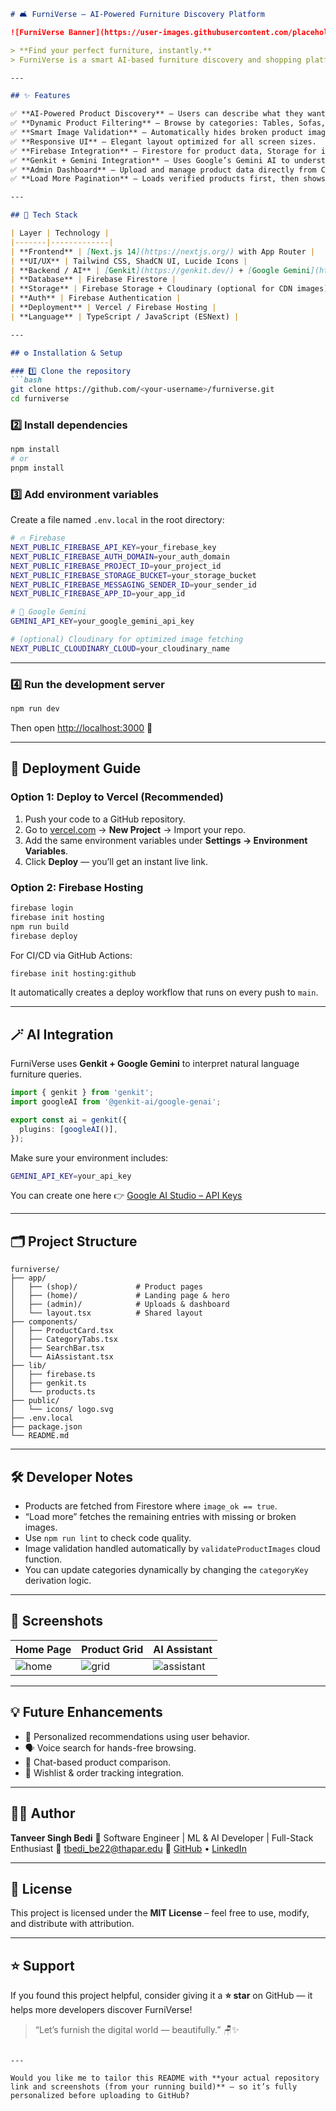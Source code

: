 ````markdown
# 🛋️ FurniVerse – AI-Powered Furniture Discovery Platform

![FurniVerse Banner](https://user-images.githubusercontent.com/placeholder/furniverse-banner.png)

> **Find your perfect furniture, instantly.**  
> FurniVerse is a smart AI-based furniture discovery and shopping platform built using **Next.js, Firebase, and Genkit (Google Gemini AI)** — designed to make browsing, comparing, and buying furniture effortless and elegant.

---

## ✨ Features

✅ **AI-Powered Product Discovery** – Users can describe what they want (“modern coffee table for a small apartment”) and the AI suggests the best matches.  
✅ **Dynamic Product Filtering** – Browse by categories: Tables, Sofas, Chairs, Storage, and more.  
✅ **Smart Image Validation** – Automatically hides broken product images and pushes them into the *Load More* section.  
✅ **Responsive UI** – Elegant layout optimized for all screen sizes.  
✅ **Firebase Integration** – Firestore for product data, Storage for images, and Hosting for deployment.  
✅ **Genkit + Gemini Integration** – Uses Google’s Gemini AI to understand natural language queries.  
✅ **Admin Dashboard** – Upload and manage product data directly from CSV/JSON files.  
✅ **Load More Pagination** – Loads verified products first, then shows leftover or missing-image entries gradually.  

---

## 🧠 Tech Stack

| Layer | Technology |
|-------|-------------|
| **Frontend** | [Next.js 14](https://nextjs.org/) with App Router |
| **UI/UX** | Tailwind CSS, ShadCN UI, Lucide Icons |
| **Backend / AI** | [Genkit](https://genkit.dev/) + [Google Gemini](https://aistudio.google.com/) |
| **Database** | Firebase Firestore |
| **Storage** | Firebase Storage + Cloudinary (optional for CDN images) |
| **Auth** | Firebase Authentication |
| **Deployment** | Vercel / Firebase Hosting |
| **Language** | TypeScript / JavaScript (ESNext) |

---

## ⚙️ Installation & Setup

### 1️⃣ Clone the repository
```bash
git clone https://github.com/<your-username>/furniverse.git
cd furniverse
````

### 2️⃣ Install dependencies

```bash
npm install
# or
pnpm install
```

### 3️⃣ Add environment variables

Create a file named `.env.local` in the root directory:

```bash
# 🔥 Firebase
NEXT_PUBLIC_FIREBASE_API_KEY=your_firebase_key
NEXT_PUBLIC_FIREBASE_AUTH_DOMAIN=your_auth_domain
NEXT_PUBLIC_FIREBASE_PROJECT_ID=your_project_id
NEXT_PUBLIC_FIREBASE_STORAGE_BUCKET=your_storage_bucket
NEXT_PUBLIC_FIREBASE_MESSAGING_SENDER_ID=your_sender_id
NEXT_PUBLIC_FIREBASE_APP_ID=your_app_id

# 🤖 Google Gemini
GEMINI_API_KEY=your_google_gemini_api_key

# (optional) Cloudinary for optimized image fetching
NEXT_PUBLIC_CLOUDINARY_CLOUD=your_cloudinary_name
```

---

### 4️⃣ Run the development server

```bash
npm run dev
```

Then open [http://localhost:3000](http://localhost:3000) 🎨

---

## 🚀 Deployment Guide

### **Option 1: Deploy to Vercel (Recommended)**

1. Push your code to a GitHub repository.
2. Go to [vercel.com](https://vercel.com) → **New Project** → Import your repo.
3. Add the same environment variables under
   **Settings → Environment Variables**.
4. Click **Deploy** — you’ll get an instant live link.

### **Option 2: Firebase Hosting**

```bash
firebase login
firebase init hosting
npm run build
firebase deploy
```

For CI/CD via GitHub Actions:

```bash
firebase init hosting:github
```

It automatically creates a deploy workflow that runs on every push to `main`.

---

## 🪄 AI Integration

FurniVerse uses **Genkit + Google Gemini** to interpret natural language furniture queries.

```ts
import { genkit } from 'genkit';
import googleAI from '@genkit-ai/google-genai';

export const ai = genkit({
  plugins: [googleAI()],
});
```

Make sure your environment includes:

```bash
GEMINI_API_KEY=your_api_key
```

You can create one here 👉 [Google AI Studio – API Keys](https://aistudio.google.com/app/apikey)

---

## 🗂️ Project Structure

```
furniverse/
├── app/
│   ├── (shop)/             # Product pages
│   ├── (home)/             # Landing page & hero
│   ├── (admin)/            # Uploads & dashboard
│   └── layout.tsx          # Shared layout
├── components/
│   ├── ProductCard.tsx
│   ├── CategoryTabs.tsx
│   ├── SearchBar.tsx
│   └── AiAssistant.tsx
├── lib/
│   ├── firebase.ts
│   ├── genkit.ts
│   └── products.ts
├── public/
│   └── icons/ logo.svg
├── .env.local
├── package.json
└── README.md
```

---

## 🛠️ Developer Notes

* Products are fetched from Firestore where `image_ok == true`.
* “Load more” fetches the remaining entries with missing or broken images.
* Use `npm run lint` to check code quality.
* Image validation handled automatically by `validateProductImages` cloud function.
* You can update categories dynamically by changing the `categoryKey` derivation logic.

---

## 📸 Screenshots

| Home Page                                                               | Product Grid                                                            | AI Assistant                                                                      |
| ----------------------------------------------------------------------- | ----------------------------------------------------------------------- | --------------------------------------------------------------------------------- |
| ![home](https://user-images.githubusercontent.com/placeholder/home.png) | ![grid](https://user-images.githubusercontent.com/placeholder/grid.png) | ![assistant](https://user-images.githubusercontent.com/placeholder/assistant.png) |

---

## 💡 Future Enhancements

* 🧾 Personalized recommendations using user behavior.
* 🗣️ Voice search for hands-free browsing.
* 💬 Chat-based product comparison.
* 🛒 Wishlist & order tracking integration.

---

## 👨‍💻 Author

**Tanveer Singh Bedi**
🚀 Software Engineer | ML & AI Developer | Full-Stack Enthusiast
📧 [tbedi_be22@thapar.edu](mailto:tbedi_be22@thapar.edu)
🔗 [GitHub](https://github.com/tanveerbedi) • [LinkedIn](https://www.linkedin.com/in/tanveersinghbedi)

---

## 🧾 License

This project is licensed under the **MIT License** – feel free to use, modify, and distribute with attribution.

---

## ⭐ Support

If you found this project helpful, consider giving it a **⭐ star** on GitHub — it helps more developers discover FurniVerse!

> “Let’s furnish the digital world — beautifully.” 🪑✨

```

---

Would you like me to tailor this README with **your actual repository link and screenshots (from your running build)** — so it’s fully personalized before uploading to GitHub?
```
